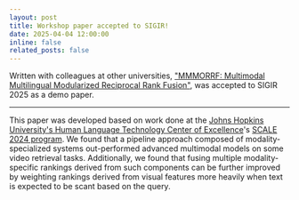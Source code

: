 ```yaml
---
layout: post
title: Workshop paper accepted to SIGIR!
date: 2025-04-04 12:00:00
inline: false
related_posts: false
---
```


Written with colleagues at other universities, ["MMMORRF: Multimodal Multilingual Modularized Reciprocal Rank Fusion"](https://arxiv.org/abs/2503.20698), was accepted to SIGIR 2025 as a demo paper.

---

This paper was developed based on work done at the [Johns Hopkins University's Human Language Technology Center of Excellence](https://hltcoe.jhu.edu/)'s [SCALE 2024 program](https://hltcoe.jhu.edu/research/scale/scale-2024/). We found that a pipeline approach composed of modality-specialized systems out-performed advanced multimodal models on some video retrieval tasks. Additionally, we found that fusing multiple modality-specific rankings derived from such components can be further improved by weighting rankings derived from visual features more heavily when text is expected to be scant based on the query.
